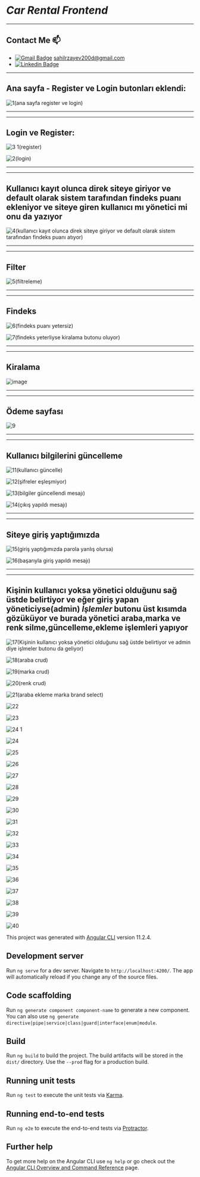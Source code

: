 # *Car Rental Frontend*
---
## Contact Me 📫
- [![Gmail Badge](https://img.shields.io/badge/Gmail-D14836?style=for-the-badge&logo=gmail&logoColor=white)]() sahilrzayev200d@gmail.com
- [![Linkedin Badge](https://img.shields.io/badge/sahilrzayev-follow%20on%20linkedin-blue?style=for-the-badge&logo=linkedin)](https://www.linkedin.com/in/sahilrzayev)
---

## Ana sayfa - Register ve Login butonları eklendi:

![1(ana sayfa register ve login)](https://user-images.githubusercontent.com/58303745/114320726-6034c400-9b28-11eb-8a2d-fc5a5262ea39.jpg)

---
---

## Login ve Register:

![3 1(register)](https://user-images.githubusercontent.com/58303745/114320779-a853e680-9b28-11eb-95de-f5bcd9908922.jpg)

![2(login)](https://user-images.githubusercontent.com/58303745/114320782-a9851380-9b28-11eb-8d12-26caacff4ea9.jpg)

---
---

## Kullanıcı kayıt olunca direk siteye giriyor ve default olarak sistem tarafından findeks puanı ekleniyor ve siteye giren kullanıcı mı yönetici mi onu da yazıyor

![4(kullanıcı kayıt olunca direk siteye giriyor ve default olarak sistem tarafından findeks puanı atıyor)](https://user-images.githubusercontent.com/58303745/114320815-d46f6780-9b28-11eb-8d24-4e094aaaa38f.jpg)

---
---

## Filter

![5(filtreleme)](https://user-images.githubusercontent.com/58303745/114320858-11d3f500-9b29-11eb-844b-e8839635cc69.jpg)

---
---

## Findeks 

![6(findeks puanı yetersiz)](https://user-images.githubusercontent.com/58303745/114320888-329c4a80-9b29-11eb-93ab-ad24034241ca.jpg)

![7(findeks yeterliyse kiralama butonu oluyor)](https://user-images.githubusercontent.com/58303745/114320890-34660e00-9b29-11eb-894d-f1579e63351a.jpg)

---
---

## Kiralama 

![image](https://user-images.githubusercontent.com/58303745/114320922-624b5280-9b29-11eb-9636-85d6a58b8975.png)

---
---

## Ödeme sayfası

![9](https://user-images.githubusercontent.com/58303745/114320938-7d1dc700-9b29-11eb-96d2-1346189f61bd.jpg)

---
---

## Kullanıcı bilgilerini güncelleme

![11(kullanıcı güncelle)](https://user-images.githubusercontent.com/58303745/115144828-d2913100-a05f-11eb-922d-45655a3cdac0.jpg)

![12(şifreler eşleşmiyor)](https://user-images.githubusercontent.com/58303745/115144829-d329c780-a05f-11eb-921f-5f8e6ace422d.jpg)

![13(bilgiler güncellendi mesajı)](https://user-images.githubusercontent.com/58303745/115144830-d3c25e00-a05f-11eb-9f82-320bfa5c29ea.jpg)

![14(çıkış yapıldı mesajı)](https://user-images.githubusercontent.com/58303745/115144824-d0c76d80-a05f-11eb-9b17-3b90253a5c3a.jpg)

---
---

## Siteye giriş yaptığımızda

![15(giriş yaptığımızda parola yanlış olursa)](https://user-images.githubusercontent.com/58303745/115144921-3a477c00-a060-11eb-86a4-a6f990df4840.jpg)

![16(başarıyla giriş yapıldı mesajı)](https://user-images.githubusercontent.com/58303745/115144924-3d426c80-a060-11eb-8dfc-4560ccc428b9.jpg)

---
---

## Kişinin kullanıcı yoksa yönetici olduğunu sağ üstde belirtiyor ve eğer giriş yapan yöneticiyse(admin) *İşlemler* butonu üst kısımda gözüküyor ve burada yönetici araba,marka ve renk silme,güncelleme,ekleme işlemleri yapıyor

![17(Kişinin kullanıcı yoksa yönetici olduğunu sağ üstde belirtiyor ve admin diye işlmeler butonu da geliyor)](https://user-images.githubusercontent.com/58303745/114320967-a2123a00-9b29-11eb-8a6f-92074c9afc07.jpg)

![18(araba crud)](https://user-images.githubusercontent.com/58303745/114320971-a4749400-9b29-11eb-867c-358884923632.jpg)

![19(marka crud)](https://user-images.githubusercontent.com/58303745/114320987-b48c7380-9b29-11eb-9b39-6c54a1de3976.jpg)

![20(renk crud)](https://user-images.githubusercontent.com/58303745/114321047-e4d41200-9b29-11eb-8f6d-5bf81288ab6b.jpg)

![21(araba ekleme marka brand select)](https://user-images.githubusercontent.com/58303745/114321049-e56ca880-9b29-11eb-8ec3-5392b8ac929a.jpg)

![22](https://user-images.githubusercontent.com/58303745/114321052-e7cf0280-9b29-11eb-9679-cadca6607b98.jpg)

![23](https://user-images.githubusercontent.com/58303745/114321056-e9002f80-9b29-11eb-971b-2200d009daca.jpg)

![24 1](https://user-images.githubusercontent.com/58303745/114321021-d4bc3280-9b29-11eb-9a42-dbed72ae2d8b.jpg)

![24](https://user-images.githubusercontent.com/58303745/114321023-d5ed5f80-9b29-11eb-9020-fd03269a71e4.jpg)

![25](https://user-images.githubusercontent.com/58303745/114321024-d71e8c80-9b29-11eb-8865-6b2dfba67c37.jpg)

![26](https://user-images.githubusercontent.com/58303745/114321026-d84fb980-9b29-11eb-99c3-fb31ee434243.jpg)

![27](https://user-images.githubusercontent.com/58303745/114321027-d980e680-9b29-11eb-85e5-5fcabdf6de35.jpg)

![28](https://user-images.githubusercontent.com/58303745/114321029-da197d00-9b29-11eb-958c-269432b29eb9.jpg)

![29](https://user-images.githubusercontent.com/58303745/114321031-db4aaa00-9b29-11eb-9441-948f8e0a6f53.jpg)

![30](https://user-images.githubusercontent.com/58303745/114321032-db4aaa00-9b29-11eb-93b9-2aeb440168dd.jpg)

![31](https://user-images.githubusercontent.com/58303745/114321034-dc7bd700-9b29-11eb-977b-08808bd15273.jpg)

![32](https://user-images.githubusercontent.com/58303745/114321035-dd146d80-9b29-11eb-86bc-383084e7431c.jpg)

![33](https://user-images.githubusercontent.com/58303745/114321036-ddad0400-9b29-11eb-8360-82b1ba88a837.jpg)

![34](https://user-images.githubusercontent.com/58303745/114321037-de459a80-9b29-11eb-85dc-48375ccaf592.jpg)

![35](https://user-images.githubusercontent.com/58303745/114321038-df76c780-9b29-11eb-8aa6-bdf27d35ca9a.jpg)

![36](https://user-images.githubusercontent.com/58303745/114321039-e00f5e00-9b29-11eb-8117-77a6e61231da.jpg)

![37](https://user-images.githubusercontent.com/58303745/114321041-e1408b00-9b29-11eb-8723-72a8e5bdf77d.jpg)

![38](https://user-images.githubusercontent.com/58303745/114321044-e1d92180-9b29-11eb-97ff-1ae6d11cc00f.jpg)

![39](https://user-images.githubusercontent.com/58303745/114321045-e30a4e80-9b29-11eb-83fc-74e1951704fb.jpg)

![40](https://user-images.githubusercontent.com/58303745/114321046-e3a2e500-9b29-11eb-986c-3148221a070c.jpg)























This project was generated with [Angular CLI](https://github.com/angular/angular-cli) version 11.2.4.

## Development server

Run `ng serve` for a dev server. Navigate to `http://localhost:4200/`. The app will automatically reload if you change any of the source files.

## Code scaffolding

Run `ng generate component component-name` to generate a new component. You can also use `ng generate directive|pipe|service|class|guard|interface|enum|module`.

## Build

Run `ng build` to build the project. The build artifacts will be stored in the `dist/` directory. Use the `--prod` flag for a production build.

## Running unit tests

Run `ng test` to execute the unit tests via [Karma](https://karma-runner.github.io).

## Running end-to-end tests

Run `ng e2e` to execute the end-to-end tests via [Protractor](http://www.protractortest.org/).

## Further help

To get more help on the Angular CLI use `ng help` or go check out the [Angular CLI Overview and Command Reference](https://angular.io/cli) page.
